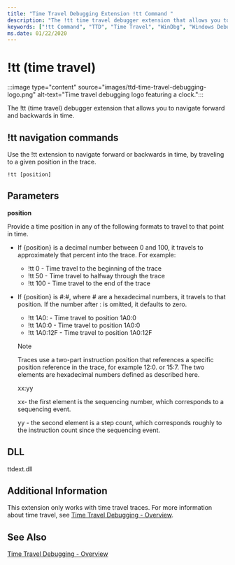 ```yaml
---
title: "Time Travel Debugging Extension !tt Command "
description: "The !tt time travel debugger extension that allows you to navigate forward and backwards in time."
keywords: ["!tt Command", "TTD", "Time Travel", "WinDbg", "Windows Debugging"]
ms.date: 01/22/2020
---
```


# !tt (time travel)

:::image type="content" source="images/ttd-time-travel-debugging-logo.png" alt-text="Time travel debugging logo featuring a clock.":::

The !tt (time travel) debugger extension that allows you to navigate forward and backwards in time.

## !tt navigation commands

Use the !tt extension to navigate forward or backwards in time, by traveling to a given position in the trace. 

```dbgcmd
!tt [position]
```

## <span id="ddk__analyze_dbg"></span><span id="DDK__ANALYZE_DBG"></span>Parameters

**position**

Provide a time position in any of the following formats to travel to that point in time.
           
- If {position} is a decimal number between 0 and 100, it travels to approximately that percent into the trace. For example:
    - !tt 0                   - Time travel to the beginning of the trace
    - !tt 50                  - Time travel to halfway through the trace
    - !tt 100                 - Time travel to the end of the trace
 

- If {position} is #:#, where # are a hexadecimal numbers, it travels to that position. If the number after : is omitted, it defaults to zero.
    - !tt 1A0:                - Time travel to position 1A0:0
    - !tt 1A0:0               - Time travel to position 1A0:0
    - !tt 1A0:12F             - Time travel to position 1A0:12F


   > [!NOTE]
   > Traces use a two-part instruction position that references a specific position reference in the trace, for example 12:0. or 15:7. The two elements are hexadecimal numbers defined as described here.
   >
   > xx:yy
   > 
   > xx- the first element is the sequencing number, which corresponds to a sequencing event.
   >
   > yy - the second element is a step count, which corresponds roughly to the instruction count since the sequencing event.

## DLL

ttdext.dll

## Additional Information

This extension only works with time travel traces. For more information about time travel, see [Time Travel Debugging - Overview](time-travel-debugging-overview.md).

## See Also

[Time Travel Debugging - Overview](time-travel-debugging-overview.md)

